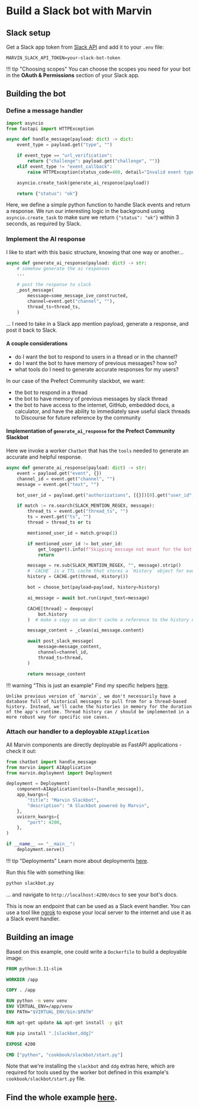 # Build a Slack bot with Marvin

## Slack setup
Get a Slack app token from [Slack API](https://api.slack.com/apps) and add it to your `.env` file:

```env
MARVIN_SLACK_API_TOKEN=your-slack-bot-token
```

!!! tip "Choosing scopes"
    You can choose the scopes you need for your bot in the **OAuth & Permissions** section of your Slack app.

## Building the bot

### Define a message handler
```python
import asyncio
from fastapi import HTTPException

async def handle_message(payload: dict) -> dict:
    event_type = payload.get("type", "")

    if event_type == "url_verification":
        return {"challenge": payload.get("challenge", "")}
    elif event_type != "event_callback":
        raise HTTPException(status_code=400, detail="Invalid event type")

    asyncio.create_task(generate_ai_response(payload))

    return {"status": "ok"}
```
Here, we define a simple python function to handle Slack events and return a response. We run our interesting logic in the background using `asyncio.create_task` to make sure we return `{"status": "ok"}` within 3 seconds, as required by Slack.

### Implement the AI response
I like to start with this basic structure, knowing that one way or another...

```python
async def generate_ai_response(payload: dict) -> str:
    # somehow generate the ai responses
    ...

    # post the response to slack
    _post_message(
        messsage=some_message_ive_constructed,
        channel=event.get("channel", ""),
        thread_ts=thread_ts,
    )
```

... I need to take in a Slack app mention payload, generate a response, and post it back to Slack.

#### A couple considerations
- do I want the bot to respond to users in a thread or in the channel?
- do I want the bot to have memory of previous messages? how so?
- what tools do I need to generate accurate responses for my users?

In our case of the Prefect Community slackbot, we want:

- the bot to respond in a thread
- the bot to have memory of previous messages by slack thread
- the bot to have access to the internet, GitHub, embedded docs, a calculator, and have the ability to immediately save useful slack threads to Discourse for future reference by the community

#### Implementation of `generate_ai_response` for the Prefect Community Slackbot

Here we invoke a worker `Chatbot` that has the `tools` needed to generate an accurate and helpful response.

```python
async def generate_ai_response(payload: dict) -> str:
    event = payload.get("event", {})
    channel_id = event.get("channel", "")
    message = event.get("text", "")

    bot_user_id = payload.get("authorizations", [{}])[0].get("user_id", "")

    if match := re.search(SLACK_MENTION_REGEX, message):
        thread_ts = event.get("thread_ts", "")
        ts = event.get("ts", "")
        thread = thread_ts or ts

        mentioned_user_id = match.group(1)

        if mentioned_user_id != bot_user_id:
            get_logger().info(f"Skipping message not meant for the bot: {message}")
            return

        message = re.sub(SLACK_MENTION_REGEX, "", message).strip()
        # `CACHE` is a TTL cache that stores a `History` object for each thread
        history = CACHE.get(thread, History())

        bot = choose_bot(payload=payload, history=history)

        ai_message = await bot.run(input_text=message)

        CACHE[thread] = deepcopy(
            bot.history
        )  # make a copy so we don't cache a reference to the history object

        message_content = _clean(ai_message.content)

        await post_slack_message(
            message=message_content,
            channel=channel_id,
            thread_ts=thread,
        )

        return message_content
```

!!! warning "This is just an example"
    Find my specific helpers [here](https://github.com/PrefectHQ/marvin-recipes/blob/main/examples/slackbot/chatbot.py#L1-L47).

    Unlike previous version of `marvin`, we don't necessarily have a database full of historical messages to pull from for a thread-based history. Instead, we'll cache the histories in memory for the duration of the app's runtime. Thread history can / should be implemented in a more robust way for specific use cases.

### Attach our handler to a deployable `AIApplication`
All Marvin components are directly deployable as FastAPI applications - check it out:
```python
from chatbot import handle_message
from marvin import AIApplication
from marvin.deployment import Deployment

deployment = Deployment(
    component=AIApplication(tools=[handle_message]),
    app_kwargs={
        "title": "Marvin Slackbot",
        "description": "A Slackbot powered by Marvin",
    },
    uvicorn_kwargs={
        "port": 4200,
    },
)

if __name__ == "__main__":
    deployment.serve()
```
!!! tip "Deployments"
    Learn more about deployments [here](../deployment/).


Run this file with something like:

```bash
python slackbot.py
```

... and navigate to `http://localhost:4200/docs` to see your bot's docs.

This is now an endpoint that can be used as a Slack event handler. You can use a tool like [ngrok](https://ngrok.com/) to expose your local server to the internet and use it as a Slack event handler.

## Building an image
Based on this example, one could write a `Dockerfile` to build a deployable image:

```dockerfile
FROM python:3.11-slim

WORKDIR /app

COPY . /app

RUN python -m venv venv
ENV VIRTUAL_ENV=/app/venv
ENV PATH="$VIRTUAL_ENV/bin:$PATH"

RUN apt-get update && apt-get install -y git

RUN pip install ".[slackbot,ddg]"

EXPOSE 4200

CMD ["python", "cookbook/slackbot/start.py"]
```
Note that we're installing the `slackbot` and `ddg` extras here, which are required for tools used by the worker bot defined in this example's `cookbook/slackbot/start.py` file.

## Find the whole example [here](https://github.com/PrefectHQ/marvin-recipes/tree/main/examples/slackbot).
